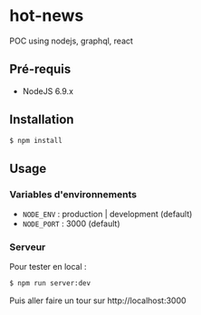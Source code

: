 # hot-news

POC using nodejs, graphql, react

## Pré-requis
  * NodeJS 6.9.x

## Installation

```bash
$ npm install
```

## Usage

### Variables d'environnements
  * `NODE_ENV` : production | development (default)
  * `NODE_PORT` : 3000 (default)

### Serveur
Pour tester en local :
```bash
$ npm run server:dev
```

Puis aller faire un tour sur http://localhost:3000
